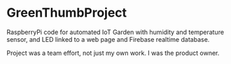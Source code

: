 # GreenThumbProject
RaspberryPi code for automated IoT Garden with humidity and temperature sensor, and LED linked to a web page and Firebase realtime database.

Project was a team effort, not just my own work. I was the product owner. 
